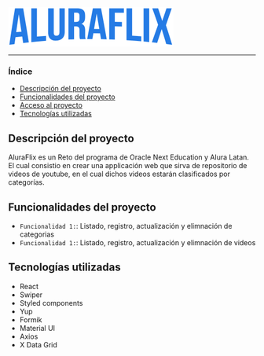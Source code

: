 ![Logo de AluraFlix](./src/assets/img/logo.svg)  

<hr>  

### Índice  

- [Descripción del proyecto](#Descripción-del-proyecto) 
- [Funcionalidades del proyecto](#Funcionalidades-del-proyecto)  
- [Acceso al proyecto](#Acceso-al-proyecto)  
- [Tecnologías utilizadas](#Tecnologías-utilizadas)  
## Descripción del proyecto  

AluraFlix es un Reto del programa de Oracle Next Education y Alura Latan. El cual consistio en crear una applicación web que sirva de repositorio de videos de youtube, en el cual dichos videos estarán clasificados por categorías.  
## Funcionalidades del proyecto 
- `Funcionalidad 1:`: Listado, registro, actualización y elimnación de categorias
- `Funcionalidad 1:`: Listado, registro, actualización y elimnación de videos 
## Tecnologías utilizadas
- React
- Swiper
- Styled components
- Yup
- Formik
- Material UI
- Axios
- X Data Grid

